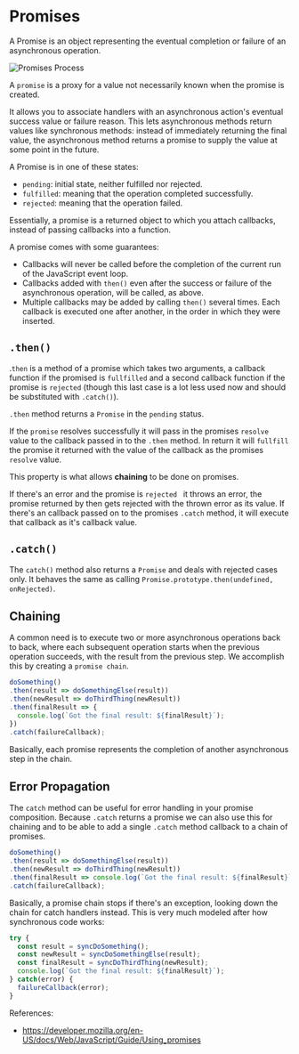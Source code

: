 # Promises

A Promise is an object representing the eventual completion or failure of an asynchronous operation.

![Promises Process](https://mdn.mozillademos.org/files/15911/promises.png)

A `promise` is a proxy for a value not necessarily known when the promise is created. 

It allows you to associate handlers with an asynchronous action's eventual success value or failure reason. This lets asynchronous methods return values like synchronous methods: instead of immediately returning the final value, the asynchronous method returns a promise to supply the value at some point in the future.

A Promise is in one of these states:
- `pending`: initial state, neither fulfilled nor rejected.
- `fulfilled`: meaning that the operation completed successfully.
- `rejected`: meaning that the operation failed.

Essentially, a promise is a returned object to which you attach callbacks, instead of passing callbacks into a function.

A promise comes with some guarantees:

- Callbacks will never be called before the completion of the current run of the JavaScript event loop.
- Callbacks added with `then()` even after the success or failure of the asynchronous operation, will be called, as above.
- Multiple callbacks may be added by calling `then()` several times. Each callback is executed one after another, in the order in which they were inserted.

## `.then()`

.`then` is a method of a promise which takes two arguments, a callback function if the promised is `fullfilled` and a second callback function if the promise is `rejected` (though this last case is a lot less used now and should be substituted with `.catch()`).

`.then` method returns a `Promise` in the `pending` status.

 If the `promise` resolves successfully it will pass in the promises `resolve` value to the callback passed in to the `.then` method.
 In return it will `fullfill` the promise it returned with the value of the callback as the promises `resolve` value.

This property is what allows **chaining** to be done on promises.

If there's an error and the promise is `rejected ` it throws an error, the promise returned by then gets rejected with the thrown error as its value.
If there's an callback passed on to the promises `.catch` method, it will execute that callback as it's callback value.

## `.catch()`

The `catch()` method also returns a `Promise` and deals with rejected cases only. It behaves the same as calling `Promise.prototype.then(undefined, onRejected)`.


## Chaining

A common need is to execute two or more asynchronous operations back to back, where each subsequent operation starts when the previous operation succeeds, with the result from the previous step. We accomplish this by creating a `promise chain`.

```javascript
doSomething()
.then(result => doSomethingElse(result))
.then(newResult => doThirdThing(newResult))
.then(finalResult => {
  console.log(`Got the final result: ${finalResult}`);
})
.catch(failureCallback);
```

Basically, each promise represents the completion of another asynchronous step in the chain.

## Error Propagation

The `catch` method can be useful for error handling in your promise composition. Because `.catch` returns a promise we can also use this for chaining and to be able to add a single `.catch` method callback to a chain of promises.

```javascript
doSomething()
.then(result => doSomethingElse(result))
.then(newResult => doThirdThing(newResult))
.then(finalResult => console.log(`Got the final result: ${finalResult}`))
.catch(failureCallback);
```

Basically, a promise chain stops if there's an exception, looking down the chain for catch handlers instead. This is very much modeled after how synchronous code works:

```javascript
try {
  const result = syncDoSomething();
  const newResult = syncDoSomethingElse(result);
  const finalResult = syncDoThirdThing(newResult);
  console.log(`Got the final result: ${finalResult}`);
} catch(error) {
  failureCallback(error);
}
```

References:
- https://developer.mozilla.org/en-US/docs/Web/JavaScript/Guide/Using_promises
